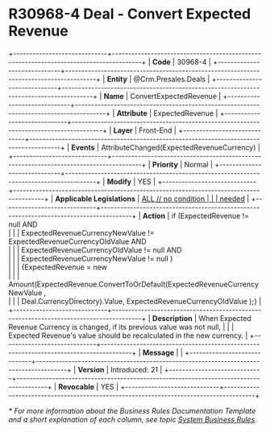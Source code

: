 ﻿---
erp.type: front-end-business-rule
erp.entity: Crm.Presales.Deals
---

# R30968-4 Deal - Convert Expected Revenue
+-----------------------------+---------------------------------------------------------------------------------------+
| **Code**                    | 30968-4                                                                               |
+-----------------------------+---------------------------------------------------------------------------------------+
| **Entity**                  | @Crm.Presales.Deals                                                                   |
+-----------------------------+---------------------------------------------------------------------------------------+
| **Name**                    | ConvertExpectedRevenue                                                                |
+-----------------------------+---------------------------------------------------------------------------------------+
| **Attribute**               | ExpectedRevenue                                                                       |
+-----------------------------+---------------------------------------------------------------------------------------+
| **Layer**                   | Front-End                                                                             |
+-----------------------------+---------------------------------------------------------------------------------------+
| **Events**                  | AttributeChanged(ExpectedRevenueCurrency)                                             |
+-----------------------------+---------------------------------------------------------------------------------------+
| **Priority**                | Normal                                                                                |
+-----------------------------+---------------------------------------------------------------------------------------+
| **Modify**                  | YES                                                                                   |
+-----------------------------+---------------------------------------------------------------------------------------+
| **Applicable Legislations** | [ALL // no condition                                                                  |
|                             | needed](xref:applicable-legislations)                                                 |
+-----------------------------+---------------------------------------------------------------------------------------+
| **Action**                  | if (ExpectedRevenue != null AND <br>                                                  |
|                             | ExpectedRevenueCurrencyNewValue != ExpectedRevenueCurrencyOldValue AND <br>           |
|                             | ExpectedRevenueCurrencyOldValue != null AND  <br>                                     |
|                             | ExpectedRevenueCurrencyNewValue != null )    <br>                                     |
|                             | {ExpectedRevenue = new     <br>                                                       |
|                             | Amount(ExpectedRevenue.ConvertToOrDefault(ExpectedRevenueCurrencyNewValue ,  <br>     |
|                             | Deal.CurrencyDirectory).Value, ExpectedRevenueCurrencyOldValue );}                    |
+-----------------------------+---------------------------------------------------------------------------------------+
| **Description**             | When Expected Revenue Currency is changed, if its previous value was not null,        |
|                             | Expected Revenue\'s value should be recalculated in the new currency.                 |
+-----------------------------+---------------------------------------------------------------------------------------+
| **Message**                 |                                                                                       |
+-----------------------------+---------------------------------------------------------------------------------------+
| **Version**                 | Introduced: 21                                                                        |
+-----------------------------+---------------------------------------------------------------------------------------+
| **Revocable**               | YES                                                                                   |
+-----------------------------+---------------------------------------------------------------------------------------+

*\* For more information about the Business Rules Documentation Template and a short explanation of each column, see
topic [System Business Rules](../templates/template-description-system-business-rules.md).*
